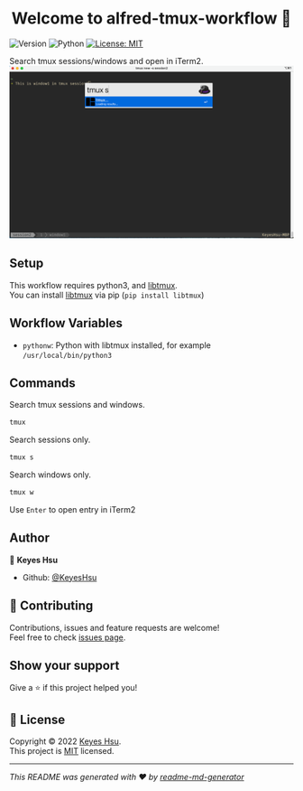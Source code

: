 <h1 align="center">Welcome to alfred-tmux-workflow 👋</h1>
<p>
  <img alt="Version" src="https://img.shields.io/badge/version-0.1.0-blue.svg?cacheSeconds=2592000" />
  <img alt="Python" src="https://img.shields.io/badge/python-3.6%20%7C%203.7%20%7C%203.8%20%7C%203.9-blue"/>
  <a href="https://github.com/KeyesHsu/alfred-tmux-workflow/blob/main/LICENSE" target="_blank">
    <img alt="License: MIT" src="https://img.shields.io/badge/License-MIT-yellow.svg" />
  </a>
</p>

Search tmux sessions/windows and open in iTerm2.
![img](tmux-demo.gif)

## Setup
This workflow requires python3, and [libtmux](https://github.com/tmux-python/libtmux).  
You can install [libtmux](https://github.com/tmux-python/libtmux) via pip (`pip install libtmux`)

## Workflow Variables
- `pythonw`: Python with libtmux installed, for example `/usr/local/bin/python3`

## Commands
Search tmux sessions and windows.
```sh
tmux
```
Search sessions only.
```sh
tmux s
```
Search windows only.
```sh
tmux w
```
Use `Enter` to open entry in iTerm2

## Author

👤 **Keyes Hsu**

* Github: [@KeyesHsu](https://github.com/KeyesHsu)

## 🤝 Contributing

Contributions, issues and feature requests are welcome!<br />Feel free to check [issues page](https://github.com/KeyesHsu/alfred-tmux-workflow/issues). 

## Show your support

Give a ⭐️ if this project helped you!

## 📝 License

Copyright © 2022 [Keyes Hsu](https://github.com/KeyesHsu).<br />
This project is [MIT](https://github.com/KeyesHsu/alfred-tmux-workflow/blob/main/LICENSE) licensed.

***
_This README was generated with ❤️ by [readme-md-generator](https://github.com/kefranabg/readme-md-generator)_